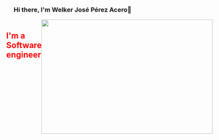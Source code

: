 ### Hi there, I'm Welker José Pérez Acero👋

<div class="header-content">
  
  <div class="text-content">
    <h2 style="color:red">I'm a Software engineer</h2>
  </div>
  
  <div class="img-content">
    <img src="https://www.uowmkdu.edu.my/wp-content/uploads/2022/05/radowan-nakif-rehan-cYyqhdbJ9TI-unsplash-scaled.jpg" width="450px" height="300px">
  </div>
</div>

<style>
  .header-content{
    display:flex;
    justify-content:center;
  }
</style>

<!--
**WelkerAcero/WelkerAcero** is a ✨ _special_ ✨ repository because its `README.md` (this file) appears on your GitHub profile.

Here are some ideas to get you started:

- 🔭 I’m currently working on ...
- 🌱 I’m currently learning ...
- 👯 I’m looking to collaborate on ...
- 🤔 I’m looking for help with ...
- 💬 Ask me about ...
- 📫 How to reach me: ...
- 😄 Pronouns: ...
- ⚡ Fun fact: ...
-->
